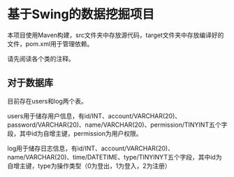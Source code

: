 # 基于Swing的数据挖掘项目

本项目使用Maven构建，src文件夹中存放源代码，target文件夹中存放编译好的文件，pom.xml用于管理依赖。

请先阅读各个类的注释。

## 对于数据库

目前存在users和log两个表。

users用于储存用户信息，有id/INT、account/VARCHAR(20)、password/VARCHAR(20)、name/VARCHAR(20)、permission/TINYINT五个字段，其中id为自增主键，permission为用户权限。

log用于储存日志信息，有id/INT、account/VARCHAR(20)、name/VARCHAR(20)、time/DATETIME、type/TINYINYT五个字段，其中id为自增主键，type为操作类型（0为登出，1为登入，2为注册）
